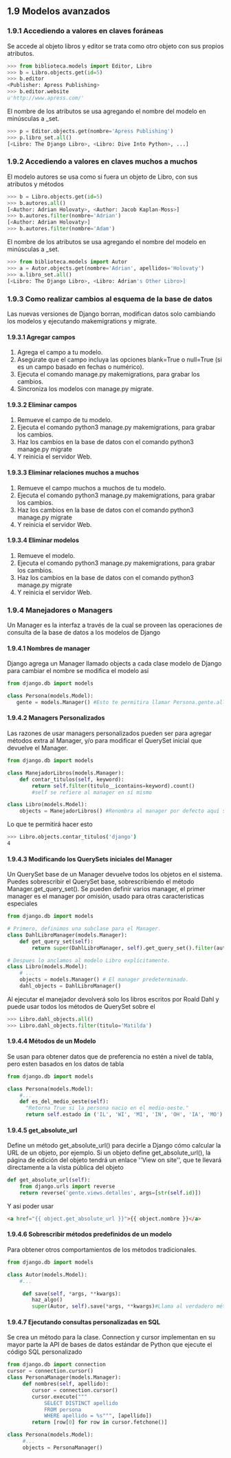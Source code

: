 ## 1.9 Modelos avanzados

### 1.9.1 Accediendo a valores en claves foráneas

Se accede al objeto libros y editor se trata como otro objeto con sus
propios atributos.

``` python
>>> from biblioteca.models import Editor, Libro
>>> b = Libro.objects.get(id=5)
>>> b.editor
<Publisher: Apress Publishing>
>>> b.editor.website
u'http://www.apress.com/'
```

El nombre de los atributos se usa agregando el nombre del modelo en
minúsculas a \_set.

``` python
>>> p = Editor.objects.get(nombre='Apress Publishing')
>>> p.libro_set.all()
[<Libro: The Django Libro>, <Libro: Dive Into Python>, ...]
```

### 1.9.2 Accediendo a valores en claves muchos a muchos

El modelo autores se usa como si fuera un objeto de Libro, con sus
atributos y métodos

``` python
>>> b = Libro.objects.get(id=5)
>>> b.autores.all()
[<Author: Adrian Holovaty>, <Author: Jacob Kaplan-Moss>]
>>> b.autores.filter(nombre='Adrian')
[<Author: Adrian Holovaty>]
>>> b.autores.filter(nombre='Adam')
```

El nombre de los atributos se usa agregando el nombre del modelo en
minúsculas a \_set.

``` python
>>> from biblioteca.models import Autor
>>> a = Autor.objects.get(nombre='Adrian', apellidos='Holovaty')
>>> a.libro_set.all()
[<Libro: The Django Libro>, <Libro: Adrian's Other Libro>]
```

### 1.9.3 Como realizar cambios al esquema de la base de datos

Las nuevas versiones de Django borran, modifican datos solo cambiando
los modelos y ejecutando makemigrations y migrate.

#### 1.9.3.1 Agregar campos

1.  Agrega el campo a tu modelo.
2.  Asegúrate que el campo incluya las opciones blank=True o null=True
    (si es un campo basado en fechas o numérico).
3.  Ejecuta el comando manage.py makemigrations, para grabar los
    cambios.
4.  Sincroniza los modelos con manage.py migrate.

#### 1.9.3.2 Eliminar campos

1.  Remueve el campo de tu modelo.
2.  Ejecuta el comando python3 manage.py makemigrations, para grabar los
    cambios.
3.  Haz los cambios en la base de datos con el comando python3 manage.py
    migrate
4.  Y reinicia el servidor Web.

#### 1.9.3.3 Eliminar relaciones muchos a muchos

1.  Remueve el campo muchos a muchos de tu modelo.
2.  Ejecuta el comando python3 manage.py makemigrations, para grabar los
    cambios.
3.  Haz los cambios en la base de datos con el comando python3 manage.py
    migrate
4.  Y reinicia el servidor Web.

#### 1.9.3.4 Eliminar modelos

1.  Remueve el modelo.
2.  Ejecuta el comando python3 manage.py makemigrations, para grabar los
    cambios.
3.  Haz los cambios en la base de datos con el comando python3 manage.py
    migrate
4.  Y reinicia el servidor Web.

### 1.9.4 Manejadores o Managers

Un Manager es la interfaz a través de la cual se proveen las operaciones
de consulta de la base de datos a los modelos de Django

#### 1.9.4.1 Nombres de manager

Django agrega un Manager llamado objects a cada clase modelo de Django
para cambiar el nombre se modifica el modelo así

``` python
from django.db import models

class Persona(models.Model):
   gente = models.Manager() #Esto te permitira llamar Persona.gente.all() en lugar de Persona.objects.all()
```

#### 1.9.4.2 Managers Personalizados

Las razones de usar managers personalizados pueden ser para agregar
métodos extra al Manager, y/o para modificar el QuerySet inicial que
devuelve el Manager.

``` python
from django.db import models

class ManejadorLibros(models.Manager):
    def contar_titulos(self, keyword):
        return self.filter(titulo__icontains=keyword).count()
        #self se refiere al manager en sí mismo

class Libro(models.Model):
    objects = ManejadorLibros() #Renombra al manager por defecto aquí se usa objects para ser consistente
```

Lo que te permitirá hacer esto

``` bash
>>> Libro.objects.contar_titulos('django')
4
```

#### 1.9.4.3 Modificando los QuerySets iniciales del Manager

Un QuerySet base de un Manager devuelve todos los objetos en el sistema.
Puedes sobrescribir el QuerySet base, sobrescribiendo el método
Manager.get_query_set(). Se pueden definir varios manager, el primer
manager es el manager por omisión, usado para otras caracteristicas
especiales

``` python
from django.db import models

# Primero, definimos una subclase para el Manager.
class DahlLibroManager(models.Manager):
    def get_query_set(self):
        return super(DahlLibroManager, self).get_query_set().filter(autor='Roald Dahl')

# Despues lo anclamos al modelo Libro explícitamente.
class Libro(models.Model):
    # ...
    objects = models.Manager() # El manager predeterminado.
    dahl_objects = DahlLibroManager()
```

Al ejecutar el manejador devolverá solo los libros escritos por Roald
Dahl y puede usar todos los métodos de QuerySet sobre el

``` python
>>> Libro.dahl_objects.all()
>>> Libro.dahl_objects.filter(titulo='Matilda')
```

#### 1.9.4.4 Métodos de un Modelo

Se usan para obtener datos que de preferencia no estén a nivel de tabla,
pero esten basados en los datos de tabla

``` python
from django.db import models

class Persona(models.Model):
    #...
    def es_del_medio_oeste(self):
      "Retorna True si la persona nacio en el medio-oeste."
      return self.estado in ('IL', 'WI', 'MI', 'IN', 'OH', 'IA', 'MO')
```

#### 1.9.4.5 get_absolute_url

Define un método get_absolute_url() para decirle a Django cómo calcular
la URL de un objeto, por ejemplo. Si un objeto define
get_absolute_url(), la página de edición del objeto tendrá un enlace
'\'View on site\'\', que te llevará directamente a la vista pública del
objeto

``` python
def get_absolute_url(self):
    from django.urls import reverse
    return reverse('gente.views.detalles', args=[str(self.id)])
```

Y asi poder usar

``` html
<a href="{{ object.get_absolute_url }}">{{ object.nombre }}</a>
```

#### 1.9.4.6 Sobrescribir métodos predefinidos de un modelo

Para obtener otros comportamientos de los métodos tradicionales.

``` python
from django.db import models

class Autor(models.Model):
    #...

     def save(self, *args, **kwargs):
        haz_algo()
        super(Autor, self).save(*args, **kwargs)#Llama al verdadero método save()
```

#### 1.9.4.7 Ejecutando consultas personalizadas en SQL

Se crea un método para la clase. Connection y cursor implementan en su
mayor parte la API de bases de datos estándar de Python que ejecute el
código SQL personalizado

``` python
from django.db import connection
cursor = connection.cursor()
class PersonaManager(models.Manager):
     def nombres(self, apellido):
        cursor = connection.cursor()
        cursor.execute("""
            SELECT DISTINCT apellido
            FROM persona
            WHERE apellido = %s""", [apellido])
        return [row[0] for row in cursor.fetchone()]

class Persona(models.Model):
     #...
     objects = PersonaManager()
```

